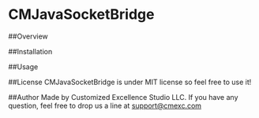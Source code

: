 CMJavaSocketBridge
==================

##Overview

##Installation

##Usage

##License
CMJavaSocketBridge is under MIT license so feel free to use it!

##Author
Made by Customized Excellence Studio LLC. If you have any question, feel free to drop us a line at [support@cmexc.com](mailto:support@cmexc.com)
